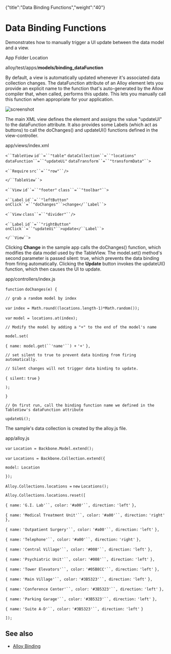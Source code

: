 {"title":"Data Binding Functions","weight":"40"} 

# Data Binding Functions

Demonstrates how to manually trigger a UI update between the data model and a view.

App Folder Location

alloy/test/apps/**models/binding\_dataFunction**

By default, a view is automatically updated whenever it's associated data collection changes. The dataFunction attribute of an Alloy element lets you provide an explicit name to the function that's auto-generated by the Allow compiler that, when called, performs this update. This lets you manually call this function when appropriate for your application.

![screenshot](/Images/appc/download/attachments/41846626/screenshot.png)

The main XML view defines the <TableView/> element and assigns the value "updateUI" to the dataFunction attribute. It also provides some Labels (which act as buttons) to call the doChanges() and updateUI() functions defined in the view-controller.

app/views/index.xml

`<``TableView`  `id``=``"table"`  `dataCollection``=``"locations"`  `dataFunction``=``"updateUi"`  `dataTransform``=``"transformData"``>`

`<``Require`  `src``=``"row"``/>`

`</``TableView``>`

`<``View`  `id``=``"footer"`  `class``=``"toolbar"``>`

`<``Label`  `id``=``"leftButton"`  `onClick``=``"doChanges"``>change</``Label``>`

`<``View`  `class``=``"divider"``/>`

`<``Label`  `id``=``"rightButton"`  `onClick``=``"updateUi"``>update</``Label``>`

`</``View``>`

Clicking **Change** in the sample app calls the doChanges() function, which modifies the data model used by the TableView. The model.set() method's second parameter is passed silent: true, which prevents the data binding from firing automatically. Clicking the **Update** button invokes the updateUI() function, which then causes the UI to update.

app/controllers/index.js

`function` `doChanges(e) {`

`// grab a random model by index`

`var` `index = Math.round((locations.length-1)*Math.random());`

`var` `model = locations.at(index);`

`// Modify the model by adding a "+" to the end of the model's name`

`model.set(`

`{ name: model.get(``'name'``) +` `'+'` `},`

`// set silent to true to prevent data binding from firing automatically. `

`// Silent changes will not trigger data binding to update.`

`{ silent:` `true` `}`

`);`

`}`

`// On first run, call the binding function name we defined in the TableView's dataFunction attribute`

`updateUi();`

The sample's data collection is created by the alloy.js file.

app/alloy.js

`var` `Location = Backbone.Model.extend();`

`var` `Locations = Backbone.Collection.extend({`

`model: Location`

`});`

`Alloy.Collections.locations =` `new` `Locations();`

`Alloy.Collections.locations.reset([`

`{ name:` `'G.I. Lab'``, color:` `'#a00'``, direction:` `'left'` `},`

`{ name:` `'Medical Treatment Unit'``, color:` `'#a00'``, direction:` `'right'` `},`

`{ name:` `'Outpatient Surgery'``, color:` `'#a00'``, direction:` `'left'` `},`

`{ name:` `'Telephone'``, color:` `'#a00'``, direction:` `'right'` `},`

`{ name:` `'Central Village'``, color:` `'#008'``, direction:` `'left'` `},`

`{ name:` `'Psychiatric Unit'``, color:` `'#008'``, direction:` `'left'` `},`

`{ name:` `'Tower Elevators'``, color:` `'#05B8CC'``, direction:` `'left'` `},`

`{ name:` `'Main Village'``, color:` `'#3B5323'``, direction:` `'left'` `},`

`{ name:` `'Conference Center'``, color:` `'#3B5323'``, direction:` `'left'` `},`

`{ name:` `'Parking Garage'``, color:` `'#3B5323'``, direction:` `'left'` `},`

`{ name:` `'Suite A-D'``, color:` `'#3B5323'``, direction:` `'left'` `}`

`]);`

## See also

*   [Alloy Binding](/docs/appc/Alloy_Framework/Alloy_Guide/Alloy_Models/Alloy_Data_Binding/#Alloybinding)
